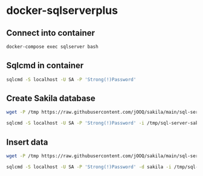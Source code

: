 # docker-sqlserverplus


## Connect into container
```bash
docker-compose exec sqlserver bash
```

## Sqlcmd in container
```bash
sqlcmd -S localhost -U SA -P 'Strong(!)Password'
```

## Create Sakila database
```bash
wget -P /tmp https://raw.githubusercontent.com/jOOQ/sakila/main/sql-server-sakila-db/sql-server-sakila-schema.sql
```
```bash
sqlcmd -S localhost -U SA -P 'Strong(!)Password' -i /tmp/sql-server-sakila-schema.sql
```

## Insert data
```bash
wget -P /tmp https://raw.githubusercontent.com/jOOQ/sakila/main/sql-server-sakila-db/sql-server-sakila-insert-data.sql
```
```bash
sqlcmd -S localhost -U SA -P 'Strong(!)Password' -d sakila -i /tmp/sql-server-sakila-insert-data.sql
```
